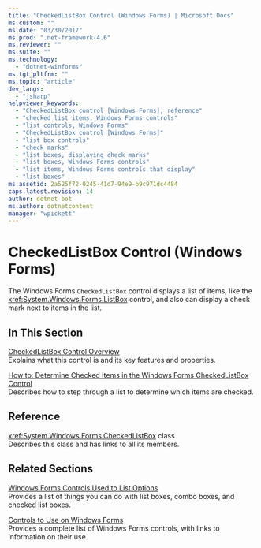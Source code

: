 ```yaml
---
title: "CheckedListBox Control (Windows Forms) | Microsoft Docs"
ms.custom: ""
ms.date: "03/30/2017"
ms.prod: ".net-framework-4.6"
ms.reviewer: ""
ms.suite: ""
ms.technology: 
  - "dotnet-winforms"
ms.tgt_pltfrm: ""
ms.topic: "article"
dev_langs: 
  - "jsharp"
helpviewer_keywords: 
  - "CheckedListBox control [Windows Forms], reference"
  - "checked list items, Windows Forms controls"
  - "list controls, Windows Forms"
  - "CheckedListBox control [Windows Forms]"
  - "list box controls"
  - "check marks"
  - "list boxes, displaying check marks"
  - "list boxes, Windows Forms controls"
  - "list items, Windows Forms controls that display"
  - "list boxes"
ms.assetid: 2a525f72-0245-41d7-94e9-b9c971dc4484
caps.latest.revision: 14
author: dotnet-bot
ms.author: dotnetcontent
manager: "wpickett"
---
```

# CheckedListBox Control (Windows Forms)
The Windows Forms `CheckedListBox` control displays a list of items, like the <xref:System.Windows.Forms.ListBox> control, and also can display a check mark next to items in the list.  
  
## In This Section  
 [CheckedListBox Control Overview](../../../../docs/framework/winforms/controls/checkedlistbox-control-overview-windows-forms.md)  
 Explains what this control is and its key features and properties.  
  
 [How to: Determine Checked Items in the Windows Forms CheckedListBox Control](../../../../docs/framework/winforms/controls/how-to-determine-checked-items-in-the-windows-forms-checkedlistbox-control.md)  
 Describes how to step through a list to determine which items are checked.  
  
## Reference  
 <xref:System.Windows.Forms.CheckedListBox> class  
 Describes this class and has links to all its members.  
  
## Related Sections  
 [Windows Forms Controls Used to List Options](../../../../docs/framework/winforms/controls/windows-forms-controls-used-to-list-options.md)  
 Provides a list of things you can do with list boxes, combo boxes, and checked list boxes.  
  
 [Controls to Use on Windows Forms](../../../../docs/framework/winforms/controls/controls-to-use-on-windows-forms.md)  
 Provides a complete list of Windows Forms controls, with links to information on their use.